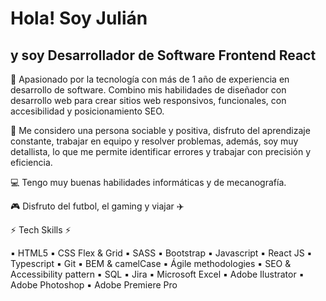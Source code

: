 # Hola! Soy Julián #
## y soy Desarrollador de Software Frontend React ##


👤 Apasionado por la tecnología con más de 1 año de experiencia en desarrollo de software. Combino mis habilidades de diseñador con desarrollo web para crear sitios web responsivos, funcionales, con accesibilidad y posicionamiento SEO.

🧠 Me considero una persona sociable y positiva, disfruto del aprendizaje constante, trabajar en equipo y resolver problemas, además, soy muy detallista, lo que me permite identificar errores y trabajar con precisión y eficiencia.

💻 Tengo muy buenas habilidades informáticas y de mecanografía.

🎮 Disfruto del futbol, el gaming y viajar ✈️


⚡ Tech Skills ⚡

▪️ HTML5
▪️ CSS Flex & Grid
▪️ SASS
▪️ Bootstrap
▪️ Javascript
▪️ React JS
▪️ Typescript
▪️ Git
▪️ BEM & camelCase
▪️ Ágile methodologies
▪️ SEO & Accessibility pattern
▪️ SQL
▪️ Jira
▪️ Microsoft Excel
▪️ Adobe Ilustrator
▪️ Adobe Photoshop
▪️ Adobe Premiere Pro
